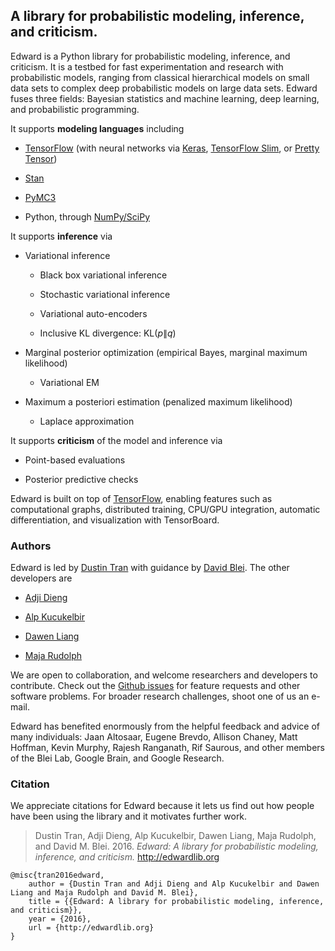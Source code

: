 A library for probabilistic modeling, inference, and criticism.
---------------------------------------------------------------

Edward is a Python library for probabilistic modeling, inference, and
criticism. It is a testbed for fast experimentation and research with
probabilistic models, ranging from classical hierarchical models on
small data sets to complex deep probabilistic models on large data sets.
Edward fuses three fields: Bayesian statistics and machine learning,
deep learning, and probabilistic programming.

It supports **modeling languages** including

-   [TensorFlow](https://www.tensorflow.org) (with neural networks via
    [Keras](http://keras.io), [TensorFlow
    Slim](https://github.com/tensorflow/tensorflow/tree/master/tensorflow/contrib/slim),
    or [Pretty Tensor](https://github.com/google/prettytensor))

-   [Stan](http://mc-stan.org)

-   [PyMC3](http://pymc-devs.github.io/pymc3/)

-   Python, through [NumPy/SciPy](http://scipy.org/)

It supports **inference** via

-   Variational inference

    -   Black box variational inference

    -   Stochastic variational inference

    -   Variational auto-encoders

    -   Inclusive KL divergence: $\text{KL}(p\|q)$

-   Marginal posterior optimization (empirical Bayes, marginal
    maximum likelihood)

    -   Variational EM

-   Maximum a posteriori estimation (penalized maximum likelihood)

    -   Laplace approximation

It supports **criticism** of the model and inference via

-   Point-based evaluations

-   Posterior predictive checks

Edward is built on top of [TensorFlow](https://www.tensorflow.org),
enabling features such as computational graphs, distributed training,
CPU/GPU integration, automatic differentiation, and visualization with
TensorBoard.

### Authors

Edward is led by [Dustin Tran](http://dustintran.com) with guidance by
[David Blei](http://www.cs.columbia.edu/~blei/). The other developers
are

-   [Adji Dieng](http://stat.columbia.edu/~diengadji/)

-   [Alp Kucukelbir](http://www.proditus.com/)

-   [Dawen Liang](http://www.ee.columbia.edu/~dliang/)

-   [Maja Rudolph](http://maja-rita-rudolph.com/)

We are open to collaboration, and welcome researchers and developers to
contribute. Check out the [Github
issues](https://github.com/blei-lab/edward/issues) for feature requests
and other software problems. For broader research challenges, shoot one
of us an e-mail.

Edward has benefited enormously from the helpful feedback and advice of
many individuals: Jaan Altosaar, Eugene Brevdo, Allison Chaney, Matt
Hoffman, Kevin Murphy, Rajesh Ranganath, Rif Saurous, and other members
of the Blei Lab, Google Brain, and Google Research.

### Citation

We appreciate citations for Edward because it lets us find out how
people have been using the library and it motivates further work.

> Dustin Tran, Adji Dieng, Alp Kucukelbir, Dawen Liang, Maja Rudolph,
> and David M. Blei. 2016. *Edward: A library for probabilistic
> modeling, inference, and criticism.* http://edwardlib.org

``` {class="JSON"}
@misc{tran2016edward,
    author = {Dustin Tran and Adji Dieng and Alp Kucukelbir and Dawen Liang and Maja Rudolph and David M. Blei},
    title = {{Edward: A library for probabilistic modeling, inference, and criticism}},
    year = {2016},
    url = {http://edwardlib.org}
}
```
